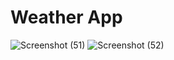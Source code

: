 # Weather App


![Screenshot (51)](https://github.com/user-attachments/assets/24bc07d6-82aa-4321-b795-3946d35ee7ff)
![Screenshot (52)](https://github.com/user-attachments/assets/5d6131f9-026a-4d23-83ab-ce2be9838930)

